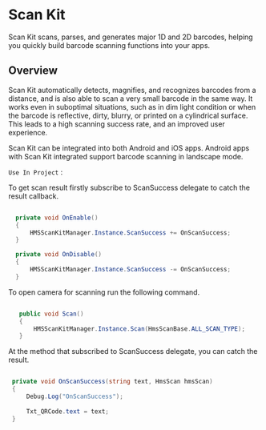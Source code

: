 # Scan Kit

Scan Kit scans, parses, and generates major 1D and 2D barcodes, helping you quickly build barcode scanning functions into your apps.

## Overview

Scan Kit automatically detects, magnifies, and recognizes barcodes from a distance, and is also able to scan a very small barcode in the same way. It works even in suboptimal situations, such as in dim light condition or when the barcode is reflective, dirty, blurry, or printed on a cylindrical surface. This leads to a high scanning success rate, and an improved user experience.

Scan Kit can be integrated into both Android and iOS apps. Android apps with Scan Kit integrated support barcode scanning in landscape mode.


`Use In Project` : 
 
 To get scan result firstly subscribe to ScanSuccess delegate to catch the result callback.

  ```csharp

    private void OnEnable()
    {
        HMSScanKitManager.Instance.ScanSuccess += OnScanSuccess;
    }

    private void OnDisable()
    {
        HMSScanKitManager.Instance.ScanSuccess -= OnScanSuccess;
    }

  ```

To open camera for scanning run the following command.

 ```csharp

    public void Scan()
    {
        HMSScanKitManager.Instance.Scan(HmsScanBase.ALL_SCAN_TYPE);
    }

  ```

At the method that subscribed to ScanSuccess delegate, you can catch the result.

   ```csharp

    private void OnScanSuccess(string text, HmsScan hmsScan)
    {
        Debug.Log("OnScanSuccess");
        
        Txt_QRCode.text = text;
    }

  ```